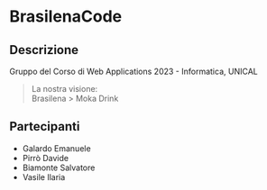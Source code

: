 # BrasilenaCode

## Descrizione
Gruppo del Corso di Web Applications 2023 - Informatica, UNICAL

> La nostra visione: <br> Brasilena > Moka Drink

## Partecipanti
- Galardo Emanuele
- Pirrò Davide
- Biamonte Salvatore
- Vasile Ilaria

